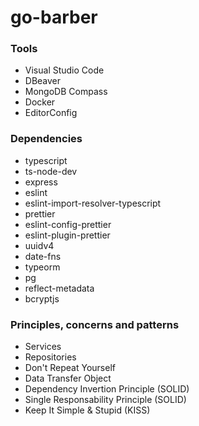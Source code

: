 # go-barber

### Tools
- Visual Studio Code
- DBeaver
- MongoDB Compass
- Docker
- EditorConfig

### Dependencies
- typescript
- ts-node-dev
- express
- eslint
- eslint-import-resolver-typescript
- prettier
- eslint-config-prettier
- eslint-plugin-prettier
- uuidv4
- date-fns
- typeorm
- pg
- reflect-metadata
- bcryptjs

### Principles, concerns and patterns
- Services
- Repositories
- Don't Repeat Yourself
- Data Transfer Object
- Dependency Invertion Principle (SOLID)
- Single Responsability Principle (SOLID)
- Keep It Simple & Stupid (KISS)
